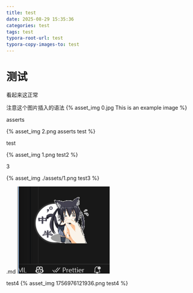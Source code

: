 ```yaml
---
title: test
date: 2025-08-29 15:35:36
categories: test
tags: test
typora-root-url: test
typora-copy-images-to: test
---
```


# 测试

看起来这正常

注意这个图片插入的语法
{% asset_img 0.jpg This is an example image %}



asserts

{% asset_img 2.png asserts test %}


test

{% asset_img 1.png test2 %}


3

{% asset_img ./assets/1.png  test3 %}


.md
![1756976230230](test/1756976230230.png)


test4
{% asset_img 1756976121936.png  test4 %}

